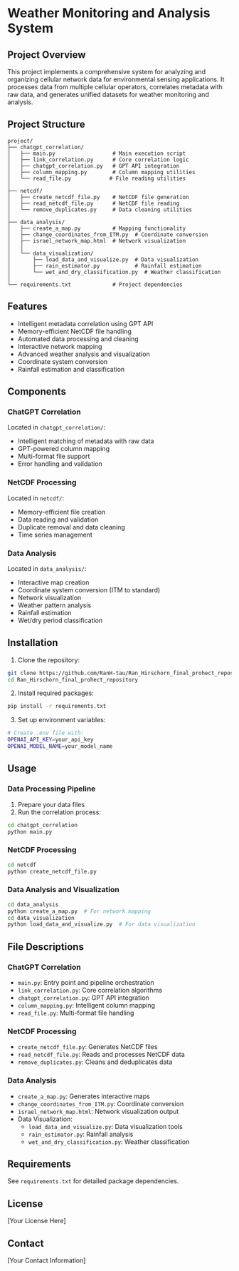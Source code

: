 # Weather Monitoring and Analysis System

## Project Overview
This project implements a comprehensive system for analyzing and organizing cellular network data for environmental sensing applications. It processes data from multiple cellular operators, correlates metadata with raw data, and generates unified datasets for weather monitoring and analysis.

## Project Structure
```
project/
├── chatgpt_correlation/
│   ├── main.py                  # Main execution script
│   ├── link_correlation.py      # Core correlation logic
│   ├── chatgpt_correlation.py   # GPT API integration
│   ├── column_mapping.py        # Column mapping utilities
│   └── read_file.py            # File reading utilities
│
├── netcdf/
│   ├── create_netcdf_file.py    # NetCDF file generation
│   ├── read_netcdf_file.py      # NetCDF file reading
│   └── remove_duplicates.py     # Data cleaning utilities
│
├── data_analysis/
│   ├── create_a_map.py          # Mapping functionality
│   ├── change_coordinates_from_ITM.py  # Coordinate conversion
│   ├── israel_network_map.html  # Network visualization
│   │
│   └── data_visualization/
│       ├── load_data_and_visualize.py  # Data visualization
│       ├── rain_estimator.py           # Rainfall estimation
│       └── wet_and_dry_classification.py  # Weather classification
│
└── requirements.txt             # Project dependencies
```

## Features
- Intelligent metadata correlation using GPT API
- Memory-efficient NetCDF file handling
- Automated data processing and cleaning
- Interactive network mapping
- Advanced weather analysis and visualization
- Coordinate system conversion
- Rainfall estimation and classification

## Components

### ChatGPT Correlation
Located in `chatgpt_correlation/`:
- Intelligent matching of metadata with raw data
- GPT-powered column mapping
- Multi-format file support
- Error handling and validation

### NetCDF Processing
Located in `netcdf/`:
- Memory-efficient file creation
- Data reading and validation
- Duplicate removal and data cleaning
- Time series management

### Data Analysis
Located in `data_analysis/`:
- Interactive map creation
- Coordinate system conversion (ITM to standard)
- Network visualization
- Weather pattern analysis
- Rainfall estimation
- Wet/dry period classification

## Installation

1. Clone the repository:
```bash
git clone https://github.com/RanH-tau/Ran_Hirschorn_final_prohect_repository.git
cd Ran_Hirschorn_final_prohect_repository
```

2. Install required packages:
```bash
pip install -r requirements.txt
```

3. Set up environment variables:
```bash
# Create .env file with:
OPENAI_API_KEY=your_api_key
OPENAI_MODEL_NAME=your_model_name
```

## Usage

### Data Processing Pipeline
1. Prepare your data files
2. Run the correlation process:
```bash
cd chatgpt_correlation
python main.py
```

### NetCDF Processing
```bash
cd netcdf
python create_netcdf_file.py
```

### Data Analysis and Visualization
```bash
cd data_analysis
python create_a_map.py  # For network mapping
cd data_visualization
python load_data_and_visualize.py  # For data visualization
```

## File Descriptions

### ChatGPT Correlation
- `main.py`: Entry point and pipeline orchestration
- `link_correlation.py`: Core correlation algorithms
- `chatgpt_correlation.py`: GPT API integration
- `column_mapping.py`: Intelligent column mapping
- `read_file.py`: Multi-format file handling

### NetCDF Processing
- `create_netcdf_file.py`: Generates NetCDF files
- `read_netcdf_file.py`: Reads and processes NetCDF data
- `remove_duplicates.py`: Cleans and deduplicates data

### Data Analysis
- `create_a_map.py`: Generates interactive maps
- `change_coordinates_from_ITM.py`: Coordinate conversion
- `israel_network_map.html`: Network visualization output
- Data Visualization:
  * `load_data_and_visualize.py`: Data visualization tools
  * `rain_estimator.py`: Rainfall analysis
  * `wet_and_dry_classification.py`: Weather classification

## Requirements
See `requirements.txt` for detailed package dependencies.



## License
[Your License Here]

## Contact
[Your Contact Information]
